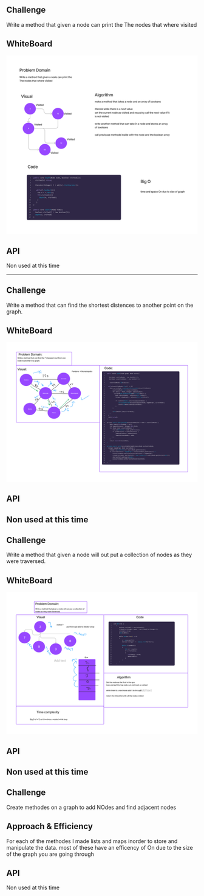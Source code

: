 ## Challenge
Write a method that given a node can print the The nodes that where visited

## WhiteBoard
![whiteBoard](Graph-Depthfirst-search.png)

## API
Non used at this time


-----------------
## Challenge
Write a method that can find the shortest distences to another point on the graph.

## WhiteBoard
![Whitebord](algorithm.png)

## API
Non used at this time
------
## Challenge
Write a method that given a node will out put a collection of nodes as they were traversed.

## WhiteBoard
![Whiteboard image](Graph-Breadth-First-Search.png)

## API
Non used at this time
---


## Challenge
Create methodes on a graph to add NOdes and find adjacent nodes

## Approach & Efficiency
For each of the methodes I made lists and maps inorder to store and manipulate the data. most of these have an efficency of
On due to the size of the graph you are going through

## API
Non used at this time
